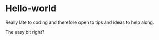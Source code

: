 # Hello-world
Really late to coding and therefore open to tips and ideas to help along.

The easy bit right?
